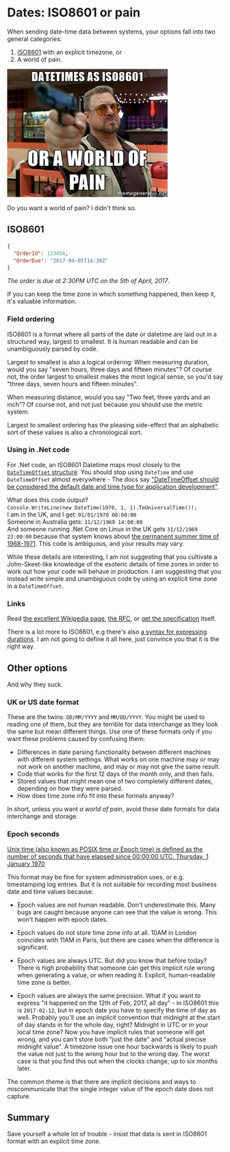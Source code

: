# Dates: ISO8601 or pain

When sending date-time data between systems, your options fall into two general categories:
 
 1. [ISO8601](https://en.wikipedia.org/wiki/ISO_8601) with an explicit timezone, or 
 2. A world of pain.
 
![A world of pain](./images/iso8601_walter.jpg)

Do you want a world of pain? I didn't think so.
 
## ISO8601

```json
{
  "OrderId": 123456,
  "OrderDue": "2017-04-05T14:30Z"
}
```

*The order is due at 2:30PM UTC on the 5th of April, 2017*.

If you can keep the time zone in which something happened, then keep it, it's valuable information.

### Field ordering

ISO8601 is a format where all parts of the date or datetime are laid out in a structured way, largest to smallest. It is human readable and can be unambiguously parsed by code.

Largest to smallest is also a logical ordering: When measuring duration, would you say "seven hours, three days and fifteen minutes"? Of course not, the order largest to smallest makes the most logical sense, so you'd say "three days, seven hours and fifteen minutes". 

When measuring distance, would you say "Two feet, three yards and an inch"? Of course not, and not just because you should use the metric system.

Largest to smallest ordering has the pleasing side-effect that an alphabetic sort of these values is also a chronological sort.

### Using in .Net code

For .Net code, an ISO8601 Datetime maps most closely to the [`DateTimeOffset` structure](https://msdn.microsoft.com/en-us/library/system.datetimeoffset.aspx). You should stop using `DateTime` and use `DateTimeOffset` almost everywhere - The docs say [ "DateTimeOffset should be considered the default date and time type for application development"](https://msdn.microsoft.com/en-us/library/bb384267.aspx).

What does this code output?  
`Console.WriteLine(new DateTime(1970, 1, 1).ToUniversalTime());`  
I am in the UK, and I get: `01/01/1970 00:00:00`  
Someone in Australia gets: `31/12/1969 14:00:00`  
And someone running .Net Core on Linux in the UK gets `31/12/1969 23:00:00` because that system knows about [the permanent summer time of 1968-1971](https://en.wikipedia.org/wiki/British_Summer_Time#Periods_of_deviation). This code is ambiguous, and your results may vary. 

While these details are interesting, I am not suggesting that you cultivate a John-Skeet-like knowledge of the esoteric details of time zones in order to work out how your code will behave in production. I am suggesting that you instead write simple and unambiguous code by using an explicit time zone in a `DateTimeOffset`.

### Links 

Read [the excellent Wikipedia page](https://en.wikipedia.org/wiki/ISO_8601), [the RFC](https://tools.ietf.org/html/rfc3339), or [get the specification](http://www.iso.org/iso/home/standards/iso8601.htm) itself.

There is a lot more to ISO8601, e.g  there's also [a syntax for expressing durations](https://en.wikipedia.org/wiki/ISO_8601#Durations). I am not going to define it all here, just convince you that it is the right way.
 
## Other options 

And why they suck.

### UK or US date format

These are the twins: `DD/MM/YYYY` and `MM/DD/YYYY`. You might be used to reading one of them, but they are terrible for data interchange as they look the same but mean different things. Use one of these formats only if you want these problems caused by confusing them:

* Differences in date parsing functionality between different machines with different system settings. What works on one machine may or may not work on another machine, and may or may not give the same result.
* Code that works for the first 12 days of the month only, and then fails.
* Stored values that might mean one of two completely different dates, depending on how they were parsed.
* How does time zone info fit into these formats anyway?

In short, unless you want _a world of pain_, avoid these date formats for data interchange and storage.

### Epoch seconds

[Unix time (also known as POSIX time or Epoch time) is defined as the number of seconds that have elapsed since 00:00:00 UTC, Thursday, 1 January 1970](https://en.wikipedia.org/wiki/Unix_time)

This format may be fine for system administration uses, or e.g. timestamping log entries. But it is not suitable for recording most business date and time values because:

- Epoch values are not human readable. Don't underestimate this. Many bugs are caught because anyone can see that the value is wrong. This won't happen with epoch dates.

- Epoch values do not store time zone info at all. 10AM in London coincides with 11AM in Paris, but there are cases when the difference is significant. 

- Epoch values are always UTC. But did you know that before today? There is high probability that someone can get this implicit rule wrong when generating a value, or when reading it.  Explicit, human-readable time zone is better.


- Epoch values are always the same precision. What if you want to express "it happened on the 12th of Feb, 2017, all day" - in ISO8601 this is `2017-02-12`, but in epoch date you have to specify the time of day as well. Probably you'll use an implicit convention that midnight at the start of day stands in for the whole day, right? Midnight in UTC or in your local time zone?  Now you have implicit rules that someone will get wrong, and you can't store both "just the date" and "actual precise midnight value". A timezone issue one hour backwards is likely to push the value not just to the wrong hour but to the wrong day. The worst case is that you find this out when the clocks change, up to six months later.

The common theme is that there are implicit decisions and ways to miscommunicate that the single integer value of the epoch date does not capture. 

## Summary

Save yourself a whole lot of trouble - insist that data is sent in ISO8601 format with an explicit time zone.
